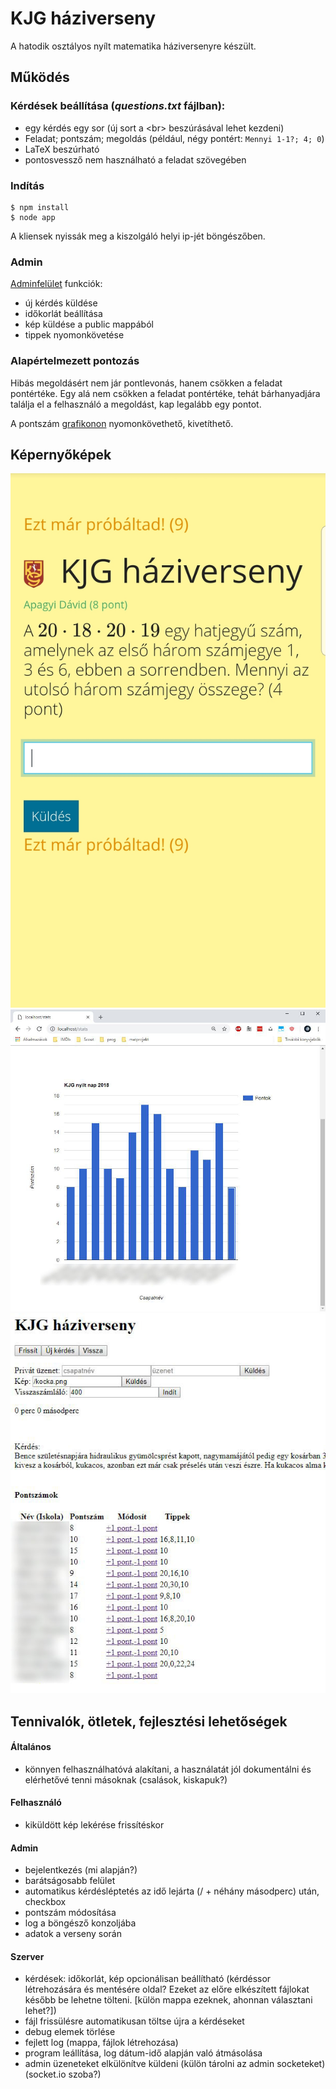 # KJG háziverseny
A hatodik osztályos nyílt matematika háziversenyre készült.

## Működés
### Kérdések beállítása (*questions.txt* fájlban):
- egy kérdés egy sor (új sort a \<br> beszúrásával lehet kezdeni)
- Feladat; pontszám; megoldás (például, négy pontért:  ```Mennyi 1-1?; 4; 0```)
- LaTeX beszúrható
- pontosvessző nem használható a feladat szövegében

### Indítás
```
$ npm install
$ node app
```
A kliensek nyissák meg a kiszolgáló helyi ip-jét böngészőben. 
### Admin
[Adminfelület](http://localhost/szupertitkos) funkciók:
- új kérdés küldése
- időkorlát beállítása
- kép küldése a public mappából
- tippek nyomonkövetése

### Alapértelmezett pontozás
Hibás megoldásért nem jár pontlevonás, hanem csökken a feladat pontértéke. Egy alá nem csökken a feladat pontértéke, tehát bárhanyadjára találja el a felhasználó a megoldást, kap legalább egy pontot.

A pontszám [grafikonon](http://localhost/stats) nyomonkövethető, kivetíthető.

## Képernyőképek
![Felhasználó](public/screenshots/user.jpg)
![Statisztika](public/screenshots/stats.JPG)
![Admin felület](public/screenshots/admin.JPG)

## Tennivalók, ötletek, fejlesztési lehetőségek
#### Általános
- könnyen felhasználhatóvá alakítani, a használatát jól dokumentálni és elérhetővé tenni másoknak (csalások, kiskapuk?)
#### Felhasználó
- kiküldött kép lekérése frissítéskor
#### Admin
- bejelentkezés (mi alapján?)
- barátságosabb felület
- automatikus kérdésléptetés az idő lejárta (/ + néhány másodperc) után, checkbox
- pontszám módosítása
- log a böngésző konzoljába
- adatok a verseny során
#### Szerver
- kérdések: időkorlát, kép opcionálisan beállítható (kérdéssor létrehozására és mentésére oldal? Ezeket az előre elkészített fájlokat később be lehetne tölteni. [külön mappa ezeknek, ahonnan választani lehet?])
- fájl frissülésre automatikusan töltse újra a kérdéseket
- debug elemek törlése
- fejlett log (mappa, fájlok létrehozása)
- program leállítása, log dátum-idő alapján való átmásolása
- admin üzeneteket elkülönítve küldeni (külön tárolni az admin socketeket) (socket.io szoba?)

<!--
```javascript
console.log("alma");
```
-->